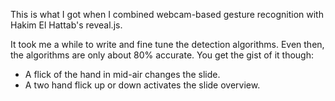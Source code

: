 This is what I got when I combined webcam-based gesture recognition with Hakim El Hattab's reveal.js.

It took me a while to write and fine tune the detection algorithms. Even then, the algorithms are only about 80% accurate. You get the gist of it though:
- A flick of the hand in mid-air changes the slide.
- A two hand flick up or down activates the slide overview.
